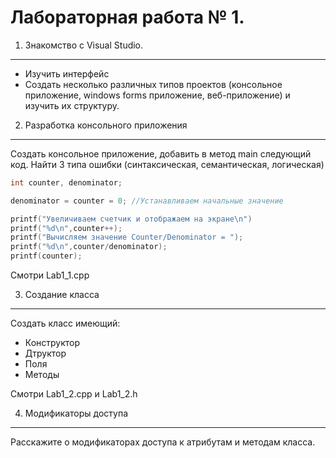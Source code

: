 Лабораторная работа № 1.
========================

1. Знакомство с Visual Studio.
------------------------------

- Изучить интерфейс 
- Создать несколько различных типов проектов (консольное приложение, windows forms приложение, веб-приложение) и изучить их структуру. 

2. Разработка консольного приложения
------------------------------------
Создать консольное приложение, добавить в метод main следующий код. 
Найти 3 типа ошибки (синтаксическая, семантическая, логическая)

```c++
int counter, denominator;

denominator = counter = 0; //Устанавливаем начальные значение

printf("Увеличиваем счетчик и отображаем на экране\n") 
printf("%d\n",counter++); 
printf("Вычисляем значение Counter/Denominator = "); 
printf("%d\n",counter/denominator); 
printf(counter);
```

Смотри Lab1_1.cpp

3. Создание класса 
------------------

Создать класс имеющий:
- Конструктор 
- Дтруктор 
- Поля 
- Методы

Смотри Lab1_2.cpp и Lab1_2.h

4. Модификаторы доступа
-----------------------

Расскажите о модификаторах доступа к атрибутам и методам класса.
